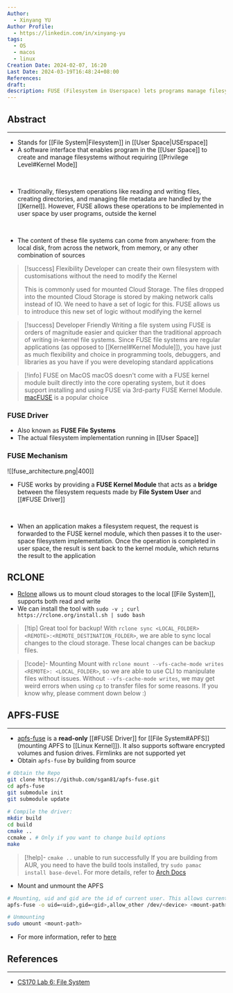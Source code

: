 ```yaml
---
Author:
  - Xinyang YU
Author Profile:
  - https://linkedin.com/in/xinyang-yu
tags:
  - OS
  - macos
  - linux
Creation Date: 2024-02-07, 16:20
Last Date: 2024-03-19T16:48:24+08:00
References: 
draft: 
description: FUSE (Filesystem in Userspace) lets programs manage filesystems without kernel privileges, enabling custom cloud storage mounts and powering tools like Rclone. It achieves this by acting as a bridge between user-space filesystem implementations and the kernel, forwarding requests and returning results.
---
```

## Abstract
---
- Stands for [[File System|Filesystem]] in [[User Space|USErspace]]
- A software interface that enables program in the [[User Space]] to create and manage filesystems without requiring [[Privilege Level#Kernel Mode]]
</br>
  
- Traditionally, filesystem operations like reading and writing files, creating directories, and managing file metadata are handled by the [[Kernel]]. However, FUSE allows these operations to be implemented in user space by user programs, outside the kernel
</br>

- The content of these file systems can come from anywhere: from the local disk, from across the network, from memory, or any other combination of sources



>[!success] Flexibility 
> Developer can create their own filesystem with customisations without the need to modify the Kernel
> 
> This is commonly used for mounted Cloud Storage. The files dropped into the mounted Cloud Storage is stored by making network calls instead of IO. We need to have a set of logic for this. FUSE allows us to introduce this new set of logic without modifying the kernel

>[!success] Developer Friendly
> Writing a file system using FUSE is orders of magnitude easier and quicker than the traditional approach of writing in-kernel file systems. Since FUSE file systems are regular applications (as opposed to [[Kernel#Kernel Module]]), you have just as much flexibility and choice in programming tools, debuggers, and libraries as you have if you were developing standard applications



>[!info] FUSE on MacOS
> macOS doesn't come with a FUSE kernel module built directly into the core operating system, but it does support installing and using FUSE via 3rd-party FUSE Kernel Module. [macFUSE](https://formulae.brew.sh/cask/macfuse#default) is a popular choice

### FUSE Driver
- Also known as **FUSE File Systems** 
- The actual filesystem implementation running in [[User Space]]

### FUSE Mechanism
![[fuse_architecture.png|400]]

- FUSE works by providing a **FUSE Kernel Module** that acts as a **bridge** between the filesystem requests made by **File System User** and [[#FUSE Driver]]

  </br>
  
- When an application makes a filesystem request, the request is forwarded to the FUSE kernel module, which then passes it to the user-space filesystem implementation. Once the operation is completed in user space, the result is sent back to the kernel module, which returns the result to the application


## RCLONE
- [Rclone](https://rclone.org/) allows us to mount cloud storages to the local [[File System]], supports both read and write
- We can install the tool with `sudo -v ; curl https://rclone.org/install.sh | sudo bash`


>[!tip] Great tool for backup!
> With `rclone sync <LOCAL_FOLDER> <REMOTE>:<REMOTE_DESTINATION_FOLDER>`, we are able to sync local changes to the cloud storage. These local changes can be backup files.


>[!code]- Mounting
> Mount with `rclone mount --vfs-cache-mode writes <REMOTE>: <LOCAL_FOLDER>`, so we are able to use CLI to manipulate files without issues. Without `--vfs-cache-mode writes`, we may get weird errors when using `cp` to transfer files for some reasons. If you know why, please comment down below :)
## APFS-FUSE
---
- [apfs-fuse](https://github.com/sgan81/apfs-fuse) is a **read-only** [[#FUSE Driver]] for [[File System#APFS]](mounting APFS to [[Linux Kernel]]). It also supports software encrypted volumes and fusion drives. Firmlinks are not supported yet
- Obtain `apfs-fuse` by building from source
```bash
# Obtain the Repo
git clone https://github.com/sgan81/apfs-fuse.git
cd apfs-fuse
git submodule init
git submodule update
 
# Compile the driver:
mkdir build
cd build
cmake ..
ccmake . # Only if you want to change build options
make
```

>[!help]- `cmake ..` unable to run successfully
> If you are building from AUR, you need to have the build tools installed, try `sudo pamac install base-devel`. For more details, refer to [Arch Docs](https://wiki.manjaro.org/index.php/Arch_User_Repository)

- Mount and unmount the APFS
```bash
# Mounting, uid and gid are the id of current user. This allows current user to access the mounted APFS
apfs-fuse -o uid=<uid>,gid=<gid>,allow_other /dev/<device> <mount-path>

# Unmounting
sudo umount <mount-path>
```
- For more information, refer to [here](https://github.com/sgan81/apfs-fuse?tab=readme-ov-file#usage)





## References
---
- [CS170 Lab 6: File System](https://sites.cs.ucsb.edu/~trinabh/classes/w19/labs/lab6.html)